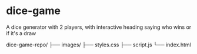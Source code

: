 # dice-game
A dice generator with 2 players, with interactive heading saying who wins or if it's a draw

dice-game-repo/
├── images/
├── styles.css
├── script.js
└── index.html
